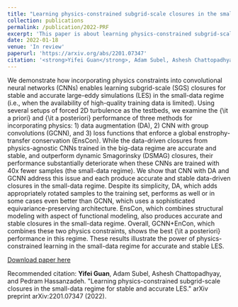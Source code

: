 ```yaml
---
title: "Learning physics-constrained subgrid-scale closures in the small-data regime for stable and accurate LES"
collection: publications
permalink: /publication/2022-PRF
excerpt: 'This paper is about learning physics-constrained subgrid-scale models in the small-data regime.'
date: 2022-01-18
venue: 'In review'
paperurl: 'https://arxiv.org/abs/2201.07347'
citation: '<strong>Yifei Guan</strong>, Adam Subel, Ashesh Chattopadhyay, and Pedram Hassanzadeh. "Learning physics-constrained subgrid-scale closures in the small-data regime for stable and accurate LES." arXiv preprint arXiv:2201.07347 (2022).'
---
```


We demonstrate how incorporating physics constraints into convolutional neural networks (CNNs) enables learning subgrid-scale (SGS) closures for stable and accurate large-eddy simulations (LES) in the small-data regime (i.e., when the availability of high-quality training data is limited). Using several setups of forced 2D turbulence as the testbeds, we examine the {\it a priori} and {\it a posteriori} performance of three methods for incorporating physics: 1) data augmentation (DA), 2) CNN with group convolutions (GCNN), and 3) loss functions that enforce a global enstrophy-transfer conservation (EnsCon). While the data-driven closures from physics-agnostic CNNs trained in the big-data regime are accurate and stable, and outperform dynamic Smagorinsky (DSMAG) closures, their performance substantially deteriorate when these CNNs are trained with 40x fewer samples (the small-data regime). We show that CNN with DA and GCNN address this issue and each produce accurate and stable data-driven closures in the small-data regime. Despite its simplicity, DA, which adds appropriately rotated samples to the training set, performs as well or in some cases even better than GCNN, which uses a sophisticated equivariance-preserving architecture. EnsCon, which combines structural modeling with aspect of functional modeling, also produces accurate and stable closures in the small-data regime. Overall, GCNN+EnCon, which combines these two physics constraints, shows the best {\it a posteriori} performance in this regime. These results illustrate the power of physics-constrained learning in the small-data regime for accurate and stable LES. 

[Download paper here](https://arxiv.org/abs/2201.07347)

Recommended citation: <strong>Yifei Guan</strong>, Adam Subel, Ashesh Chattopadhyay, and Pedram Hassanzadeh. "Learning physics-constrained subgrid-scale closures in the small-data regime for stable and accurate LES." arXiv preprint arXiv:2201.07347 (2022).
